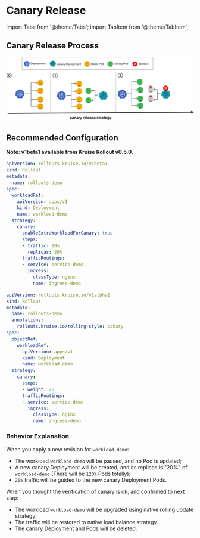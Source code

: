 # Canary Release

import Tabs from '@theme/Tabs';
import TabItem from '@theme/TabItem';

## Canary Release Process
![ab](../../static/img/rollouts/canary.jpg)

## Recommended Configuration

**Note: v1beta1 available from Kruise Rollout v0.5.0.**

<Tabs>
  <TabItem value="v1beta1" label="v1beta1" default>

```YAML
apiVersion: rollouts.kruise.io/v1beta1
kind: Rollout
metadata:
  name: rollouts-demo
spec:
  workloadRef:
    apiVersion: apps/v1
    kind: Deployment
    name: workload-demo
  strategy:
    canary:
      enableExtraWorkloadForCanary: true
      steps:
      - traffic: 20%
        replicas: 20%
      trafficRoutings:
      - service: service-demo
        ingress:
          classType: nginx
          name: ingress-demo
```

  </TabItem>
  <TabItem value="v1alpha1" label="v1alpha1">

```YAML
apiVersion: rollouts.kruise.io/v1alpha1
kind: Rollout
metadata:
  name: rollouts-demo
  annotations:
    rollouts.kruise.io/rolling-style: canary
spec:
  objectRef:
    workloadRef:
      apiVersion: apps/v1
      kind: Deployment
      name: workload-demo
  strategy:
    canary:
      steps:
      - weight: 20
      trafficRoutings:
      - service: service-demo
        ingress:
          classType: nginx
          name: ingress-demo
```

  </TabItem>
</Tabs>

### Behavior Explanation
When you apply a new revision for `workload-demo`:
- The workload `workload-demo` will be paused, and no Pod is updated;
- A new canary Deployment will be created, and its replicas is "20%" of `workload-demo` (There will be `120%` Pods totally);
- `20%` traffic will be guided to the new canary Deployment Pods.

When you thought the verification of canary is ok, and confirmed to next step:
- The workload `workload-demo` will be upgraded using native rolling update strategy;
- The traffic will be restored to native load balance strategy.
- The canary Deployment and Pods will be deleted.
